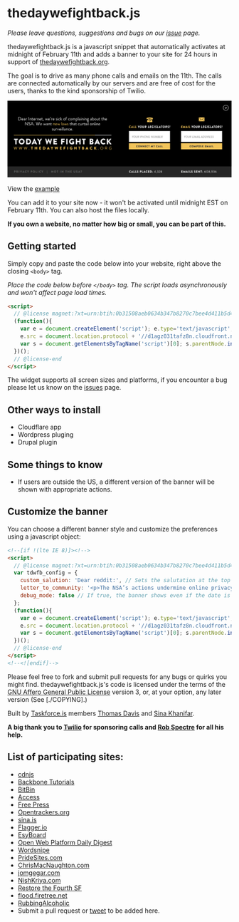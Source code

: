 # thedaywefightback.js

_Please leave questions, suggestions and bugs on our [issue](http://github.com/tfrce/thedaywefightback.js/issues) page._

thedaywefightback.js is a javascript snippet that automatically activates at midnight of February 11th and adds a banner to your site for 24 hours in support of [thedaywefightback.org](https://thedaywefightback.org).

The goal is to drive as many phone calls and emails on the 11th. The calls are connected automatically by our servers and are free of cost for the users, thanks to the kind sponsorship of Twilio.

<img src="screenshots/tdwfb-banner.png" alt="banner" />

View the [example](http://tfrce.github.io/thedaywefightback.js/example/banner.html)

You can add it to your site now - it won't be activated until midnight EST on February 11th. You can also host the files locally.

**If you own a website, no matter how big or small, you can be part of this.**

## Getting started

Simply copy and paste the code below into your website, right above the closing `<body>` tag.

_Place the code below before `</body>` tag. The script loads asynchronously and won't affect page load times._

```html
<script> 
  // @license magnet:?xt=urn:btih:0b31508aeb0634b347b8270c7bee4d411b5d4109&dn=agpl-3.0.txt GPL-v3-or-Later
  (function(){
    var e = document.createElement('script'); e.type='text/javascript'; e.async = true;
    e.src = document.location.protocol + '//d1agz031tafz8n.cloudfront.net/thedaywefightback.js/widget.min.js';
    var s = document.getElementsByTagName('script')[0]; s.parentNode.insertBefore(e, s);
  })();
  // @license-end
</script>
```

The widget supports all screen sizes and platforms, if you encounter a bug please let us know on the [issues](http://github.com/tfrce/thedaywefightback.js/issues) page.

## Other ways to install

* Cloudflare app
* Wordpress pluging
* Drupal plugin


## Some things to know
* If users are outside the US, a different version of the banner will be shown with appropriate actions.


## Customize the banner

You can choose a different banner style and customize the preferences using a javascript object:

```html
<!--[if !(lte IE 8)]><!-->
<script> 
  // @license magnet:?xt=urn:btih:0b31508aeb0634b347b8270c7bee4d411b5d4109&dn=agpl-3.0.txt GPL-v3-or-Later
  var tdwfb_config = {
    custom_salution: 'Dear reddit:', // Sets the salutation at the top left. Default is "Dear Internet Users:"
    letter_to_community: '<p>The NSA’s actions undermine online privacy and tilt the balance of power away from the people.</p> <p>Our rights won’t defend themselves — we have to step up. Join us in calling and emailing Congress to demand they pass good laws to defend privacy.</p>', // Changes the default text on the left hand side of the banner. Accepts HTML.
    debug_mode: false // If true, the banner shows even if the date is not yet 02/11/2014
  };
  (function(){
    var e = document.createElement('script'); e.type='text/javascript'; e.async = true;
    e.src = document.location.protocol + '//d1agz031tafz8n.cloudfront.net/thedaywefightback.js/widget.min.js';
    var s = document.getElementsByTagName('script')[0]; s.parentNode.insertBefore(e, s);
  })();
  // @license-end
</script>
<!--<![endif]-->
```

Please feel free to fork and submit pull requests for any bugs or quirks you might find. thedaywefightback.js's code is licensed under the terms of the [GNU Affero General Public License](https://gnu.org/licenses/agpl) version 3, or, at your option, any later version (See [./COPYING].)

Built by [Taskforce.is](http://taskforce.is) members [Thomas Davis](https://twitter.com/neutralthoughts) and [Sina Khanifar](https://twitter.com/sinak).

**A big thank you to [Twilio](https://www.twilio.com/) for sponsoring calls and [Rob Spectre](https://twitter.com/dN0t) for all his help.**

## List of participating sites:

- [cdnjs](http://cdnjs.com)
- [Backbone Tutorials](http://backbonetutorials.com/)
- [BitBin](http://bitbin.it/)
- [Access](https://www.accessnow.org/)
- [Free Press](https://www.freepress.net/)
- [Opentrackers.org](https://opentrackers.org/)
- [sina.is](http://sina.is/)
- [Flagger.io](http://flagger.io)
- [EsyBoard](http://www.esyboard.com/)
- [Open Web Platform Daily Digest](http://webplatformdaily.org/)
- [Wordsnipe](http://wordsnipe.com/)
- [PrideSites.com](http://pridesites.com/)
- [ChrisMacNaughton.com](http://chrismacnaughton.com/)
- [jomgegar.com](http://jomgegar.com)
- [NishKriya.com](http://nishkriya.com)
- [Restore the Fourth SF](http://restorethefourthsf.com)
- [flood.firetree.net](http://flood.firetree.net)
- [RubbingAlcoholic](http://blog.rubbingalcoholic.com)
- Submit a pull request or <a href="https://twitter.com/home?status=@sinak Please add our XXX to the list of sites participating in Project Megaphone" target="_blank">tweet</a> to be added here.
